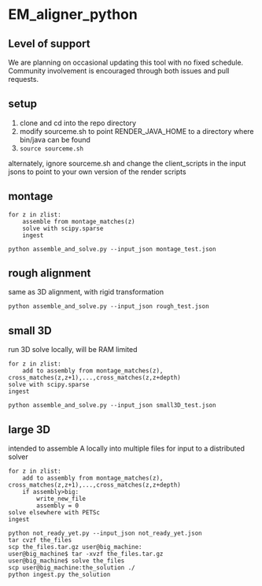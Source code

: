 # EM_aligner_python

## Level of support
We are planning on occasional updating this tool with no fixed schedule. Community involvement is encouraged through both issues and pull requests.
## setup
1. clone and cd into the repo directory
2. modify sourceme.sh to point RENDER_JAVA_HOME to a directory where bin/java can be found
3. `source sourceme.sh`

alternately, ignore sourceme.sh and change the client_scripts in the input jsons to point to your own version of the render scripts

## montage
```
for z in zlist:
    assemble from montage_matches(z)
    solve with scipy.sparse
    ingest
```
`python assemble_and_solve.py --input_json montage_test.json`
## rough alignment
same as 3D alignment, with rigid transformation

`python assemble_and_solve.py --input_json rough_test.json`
## small 3D
run 3D solve locally, will be RAM limited
```
for z in zlist:
    add to assembly from montage_matches(z), cross_matches(z,z+1),...,cross_matches(z,z+depth)
solve with scipy.sparse
ingest
```
`python assemble_and_solve.py --input_json small3D_test.json`
## large 3D
intended to assemble A locally into multiple files for input to a distributed solver
```
for z in zlist:
    add to assembly from montage_matches(z), cross_matches(z,z+1),...,cross_matches(z,z+depth)
    if assembly>big:
        write_new_file
        assembly = 0
solve elsewhere with PETSc
ingest
```
```
python not_ready_yet.py --input_json not_ready_yet.json
tar cvzf the_files
scp the_files.tar.gz user@big_machine:
user@big_machine$ tar -xvzf the_files.tar.gz
user@big_machine$ solve the_files
scp user@big_machine:the_solution ./
python ingest.py the_solution
```
